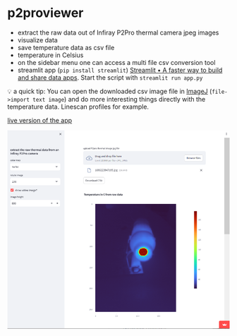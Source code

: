 # p2proviewer
- extract the raw data out of Infiray P2Pro thermal camera jpeg images
- visualize data
- save temperature data as csv file
- temperature in Celsius
- on the sidebar menu one can access a multi file csv conversion tool
- streamlit app (`pip install streamlit`) [Streamlit • A faster way to build and share data apps](https://streamlit.io/). Start the script with `streamlit run app.py`

💡 a quick tip:
You can open the downloaded csv image file in [ImageJ](https://imagej.net/ij/index.html) (`file->import text image`) and do more interesting things directly with the temperature data. Linescan profiles for example.


[live version of the app](https://p2proviewer.streamlit.app/)


![app](media/Screenshot.png)